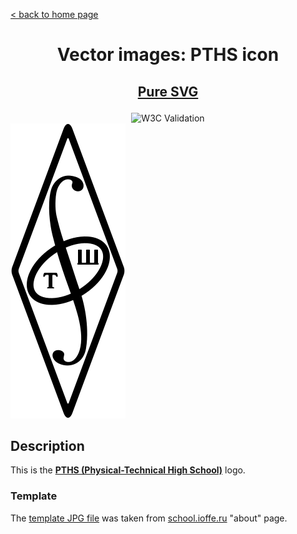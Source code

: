 [&lt; back to home page](../../../../ "Home page")

<h1><p align="center">Vector images: PTHS icon</p></h1>

<h2><p align="center"><a href="PTHS.svg" title="View & Download PTHS icon">Pure SVG</a></p></h2>
<div class="spoiler">
	<div class="spoiler_text" onclick="this.parentNode.classList.toggle('shown')"></div>
	<div class="spoiler_content">
		<div class="badges" align="center">
			<img alt="W3C Validation" src="https://img.shields.io/w3c-validation/xml?preset=SVG%201.1%2C%20URL%2C%20XHTML%2C%20MathML%203.0&targetUrl=http%3A%2F%2Fn-panuhin.info%2Fredirect.php%3Fu%3Dhttp%3A%2F%2Fsvg.n-panuhin.info%2FSVG%2FPTHS%2FPTHS.svg">
		</div>
		<img src="PTHS.svg" alt="PTHS icon" title="PTHS icon">
	</div>
</div>

## Description

This is the **[PTHS (Physical-Technical High School)](http://school.ioffe.ru "Visit school.ioffe.ru")** logo.

### Template

The [template JPG file](http://www.school.ioffe.ru/album/photos/365.jpg "See template JPG file") was taken from [school.ioffe.ru](http://www.school.ioffe.ru/readings/pths_about_en.html "Visit school.ioffe.ru/readings/pths_about_en.html") "about" page.